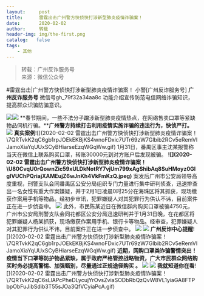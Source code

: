 ```yaml
---
layout:     post
title:      雷霆出击广州警方快侦快打涉新型肺炎疫情诈骗案！
date:       2020-02-02
author:     转载
header-img: img/the-first.png
catalog:   false
tags:
    - 其他
---
```


<blockquote><p>转载：广州反诈服务号<br>
来源：微信公众号</p></blockquote>

#雷霆出击|广州警方快侦快打涉新型肺炎疫情诈骗案！
小警[广州反诈服务号]
**广州反诈服务号**
微信号gh_79f32a34aa8c
功能介绍宣传防范电信网络诈骗知识，提高群众识骗防骗意识。

![]({{site.baseurl}}/postimg/U80CvqU0rQownZic59xULDkNotRY7vjUmUxjWPZiarxQODHZ2ibuCgHSsvbncU2WrIDRKiciaBPALY5Kfy8hIggwMvA.jpeg)![](https://mmbiz.qpic.cn/mmbiz_png/7QRTvkK2qC7bUkNOy9a4H1H6fWyYMzjTNRd1uLLibJqVvpsGQhjLJAsZAv90ko9KVYdf5enODL1icuM4IKo399aw/640)
**春节期间，一些不法分子蹭涉新型肺炎疫情热点，在网络售卖口罩等紧缺物品伺机行骗。****广州警方持续打击利用疫情实施诈骗的违法行为，快侦严打。**
![]({{site.baseurl}}/postimg/7QRTvkK2qC6gb1rpJOEkEKBjKS4wnoFDxic7UTr69zW7Glbib2RCv5eRemVIJamoXiaYqUUxSCyBHiarseEzqWGqWw.gif)
**真实案例**![](2020-02-02
雷霆出击广州警方快侦快打涉新型肺炎疫情诈骗案！\\7QRTvkK2qC6gb1rpJOEkEKBjKS4wnoFDxic7UTr69zW7Glbib2RCv5eRemVIJamoXiaYqUUxSCyBHiarseEzqWGqWw.gif)
1月31日，番禺区事主沈某报警称当天在微信上联系购买口罩，转账30000元到对方账户后发现被骗。
**![](2020-02-02
雷霆出击广州警方快侦快打涉新型肺炎疫情诈骗案！\\U80CvqU0rQownZic59xULDkNotRY7vjUm799xAgShibAq8SuHMoyz0GlgIVUChPQriajXAMEujZ6wJnKh4VkFmKzQ.jpeg)**
案发后广州市公安局领导高度重视，刑警支队会同番禺区公安分局组织专门力量进行集中研判侦查，迅速排查出一名女性有重大作案嫌疑，并于2月1日凌晨0时25分在海珠区将其抓获，现场缴获作案用手机等物品。经初步审讯，犯罪嫌疑人对其犯罪行为供认不讳，目前案件正在进一步侦查中。
![]({{site.baseurl}}/postimg/U80CvqU0rQoiasqMqwlr43MV4vHdBhPtf8glh536AFBeRpVJDp1SujS4kmlUZX6hopTkZdvrD594NjoXs9Xzo6g.jpeg)
此外，市民陈某近日在微信群内购买口罩被骗4750元，广州市公安局刑警支队会同花都区公安分局迅速研判并于1月31日晚，在花都区将犯罪嫌疑人杨某抓获，现场缴获作案用手机、银行卡等物品。经审查，犯罪嫌疑人对其犯罪行为供认不讳，目前案件正在进一步侦查中。
![]({{site.baseurl}}/postimg/U80CvqU0rQoiasqMqwlr43MV4vHdBhPtf2DQjyjUJiclkX4QicrQGzsPka60ZibkxAHcSKficibl3NsdGWGQY9pvIpFw.jpeg)
![]({{site.baseurl}}/postimg/7QRTvkK2qC6gb1rpJOEkEKBjKS4wnoFDxic7UTr69zW7Glbib2RCv5eRemVIJamoXiaYqUUxSCyBHiarseEzqWGqWw.gif)
**广州反诈中心提醒**![](2020-02-02
雷霆出击广州警方快侦快打涉新型肺炎疫情诈骗案！\\7QRTvkK2qC6gb1rpJOEkEKBjKS4wnoFDxic7UTr69zW7Glbib2RCv5eRemVIJamoXiaYqUUxSCyBHiarseEzqWGqWw.gif)
**近期，网购口罩类诈骗警情突出！疫情当下口罩等防护物品紧缺，属于政府严格管控战略物资，广大市民群众网络购买时务必提高警惕、加强甄别，尽量通过正规途径购买**
**。**
![]({{site.baseurl}}/postimg/7QRTvkK2qC6KuYg7GdjHmJvggbicJmdtVhlibgUDbO1ibSQiaNdwFTNj8ZlSfg8C3PRiaSzbT1KYKWficlRZiagyHsxDw.gif)
![]({{site.baseurl}}/postimg/U80CvqU0rQoWOxrq0AkGBPeTOo0FQialRjBaKzJKXA3oYfRO8oJd37KNGhSxpB4zwoAbAttnwWOjAV2HLJX14lA.jpeg)
**我就知道你在看**![](2020-02-02
雷霆出击广州警方快侦快打涉新型肺炎疫情诈骗案！\\7QRTvkK2qC6sLlAPcPheDLycujYrOvsZviaSODbRbQzQvW8VL1yiaGA8FTPbpObFuJibSdib3T55sJOa3QfVCyiaPcA.gif)
